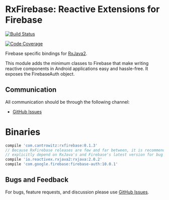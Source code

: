 # RxFirebase: Reactive Extensions for Firebase

[![Build Status](https://travis-ci.org/cantrowitz/RxFirebase.svg?branch=master)](https://travis-ci.org/cantrowitz/RxFirebase)

[![Code Coverage](https://codecov.io/github/cantrowitz/RxFirebase/coverage.svg?branch=master)](https://codecov.io/gh/cantrowitz/RxFirebase)

Firebase specific bindings for [RxJava2](http://github.com/ReactiveX/RxJava).

This module adds the minimum classes to Firebase that make writing reactive components in Android
applications easy and hassle-free. It exposes the FirebaseAuth object.


## Communication

All communication should be through the following channel:
- [GitHub Issues][issues]


# Binaries

```groovy
compile 'com.cantrowitz:rxfirebase:0.1.3'
// Because RxFirebase releases are few and far between, it is recommended you also
// explicitly depend on RxJava's and Firebase's latest version for bug fixes and new features.
compile 'io.reactivex.rxjava2:rxjava:2.0.2'
compile 'com.google.firebase:firebase-auth:10.0.1'
```




## Bugs and Feedback

For bugs, feature requests, and discussion please use [GitHub Issues][issues].

[issues]: https://github.com/cantrowitz/RxFirebase/issues